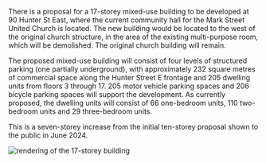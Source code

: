 There is a proposal for a 17-storey mixed-use building to be developed at 90 Hunter St East, where the current community hall for the Mark Street United Church is located. The new building would be located to the west of the original church structure, in the area of the existing multi-purpose room, which will be demolished. The original church building will remain. 

The proposed mixed-use building will consist of four levels of structured parking (one partially underground), with approximately 232 square metres of commercial space along the Hunter Street E frontage and 205 dwelling units from floors 3 through 17. 205 motor vehicle parking spaces and 206 bicycle parking spaces will support the development. As currently proposed, the dwelling units will consist of 66 one-bedroom units, 110 two-bedroom units and 29 three-bedroom units.

This is a seven-storey increase from the initial ten-storey proposal shown to the public in June 2024. 

<img src="https://github.com/user-attachments/assets/765e2a85-57af-4a13-ad25-4e84719dc3a6" style="max-width:100%;height:auto;" alt="rendering of the 17-storey building"/>
